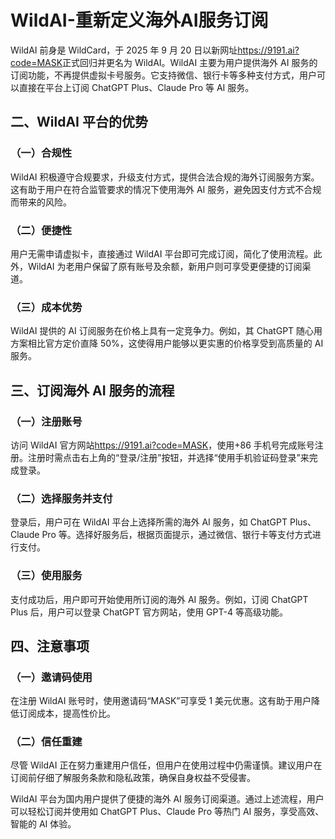 # WildAI-重新定义海外AI服务订阅

WildAI 前身是 WildCard，于 2025 年 9 月 20 日以新网址<https://9191.ai?code=MASK>正式回归并更名为 WildAI。WildAI 主要为用户提供海外 AI 服务的订阅功能，不再提供虚拟卡号服务。它支持微信、银行卡等多种支付方式，用户可以直接在平台上订阅 ChatGPT Plus、Claude Pro 等 AI 服务。

## 二、WildAI 平台的优势

### （一）合规性

WildAI 积极遵守合规要求，升级支付方式，提供合法合规的海外订阅服务方案。这有助于用户在符合监管要求的情况下使用海外 AI 服务，避免因支付方式不合规而带来的风险。

### （二）便捷性

用户无需申请虚拟卡，直接通过 WildAI 平台即可完成订阅，简化了使用流程。此外，WildAI 为老用户保留了原有账号及余额，新用户则可享受更便捷的订阅渠道。

### （三）成本优势

WildAI 提供的 AI 订阅服务在价格上具有一定竞争力。例如，其 ChatGPT 随心用方案相比官方定价直降 50%，这使得用户能够以更实惠的价格享受到高质量的 AI 服务。

## 三、订阅海外 AI 服务的流程

### （一）注册账号

访问 WildAI 官方网站<https://9191.ai?code=MASK>，使用+86 手机号完成账号注册。注册时需点击右上角的“登录/注册”按钮，并选择“使用手机验证码登录”来完成登录。

### （二）选择服务并支付

登录后，用户可在 WildAI 平台上选择所需的海外 AI 服务，如 ChatGPT Plus、Claude Pro 等。选择好服务后，根据页面提示，通过微信、银行卡等支付方式进行支付。

### （三）使用服务

支付成功后，用户即可开始使用所订阅的海外 AI 服务。例如，订阅 ChatGPT Plus 后，用户可以登录 ChatGPT 官方网站，使用 GPT-4 等高级功能。

## 四、注意事项

### （一）邀请码使用

在注册 WildAI 账号时，使用邀请码“MASK”可享受 1 美元优惠。这有助于用户降低订阅成本，提高性价比。

### （二）信任重建

尽管 WildAI 正在努力重建用户信任，但用户在使用过程中仍需谨慎。建议用户在订阅前仔细了解服务条款和隐私政策，确保自身权益不受侵害。

WildAI 平台为国内用户提供了便捷的海外 AI 服务订阅渠道。通过上述流程，用户可以轻松订阅并使用如 ChatGPT Plus、Claude Pro 等热门 AI 服务，享受高效、智能的 AI 体验。
